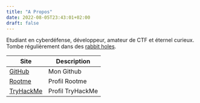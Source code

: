 ```yaml
---
title: "A Propos"
date: 2022-08-05T23:43:01+02:00
draft: false
---
```

Etudiant en cyberdéfense, développeur, amateur de CTF et éternel curieux.
Tombe régulièrement dans des [rabbit holes](https://en.wikipedia.org/wiki/Down_the_rabbit_hole#:~:text=%22Down%20the%20rabbit%20hole%22%20is,slowly%20entered%20the%20English%20vernacular.).


| Site | Description |
|------|-------------|
|[GitHub](https://github.com/nathan-out) | Mon Github |
|[Rootme](https://www.root-me.org/nathan-out)| Profil Rootme|
|[TryHackMe](https://tryhackme.com/p/SieurTaurin)| Profil TryHackMe |
